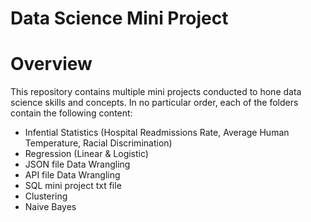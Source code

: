 # Data Science Mini Project

# Overview

This repository contains multiple mini projects conducted to hone data science skills and concepts. In no particular order, each of the folders contain the following content:
* Infential Statistics (Hospital Readmissions Rate, Average Human Temperature, Racial Discrimination)
* Regression (Linear & Logistic)
* JSON file Data Wrangling
* API file Data Wrangling
* SQL mini project txt file
* Clustering
* Naive Bayes
